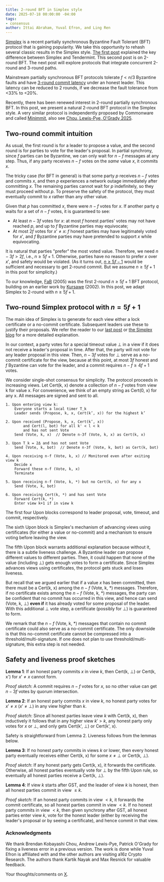```yaml
---
title: 2-round BFT in Simplex style
date: 2025-07-18 00:00:00 -04:00
tags:
- consensus
author: Ittai Abraham, Yuval Efron, and Ling Ren
---
```


[Simplex](https://simplex.blog/) is a recent partially synchronous Byzantine Fault Tolerant (BFT) protocol that is gaining popularity. We take this opportunity to rehash several classic results in the Simplex style. [The first post](https://decentralizedthoughts.github.io/2025-06-18-simplex/) explained the key difference between Simplex and Tendermint. This second post is on 2-round BFT. The next post will explore protocols that integrate concurrent 2-round and 3-round paths. 

Mainstream partially synchronous BFT protocols tolerate $f<n/3$ Byzantine faults and have [3-round commit latency](https://decentralizedthoughts.github.io/2021-02-28-good-case-latency-of-byzantine-broadcast-a-complete-categorization/) under an honest leader. This latency can be reduced to 2 rounds, if we decrease the fault tolerance from <33% to <20%. 

Recently, there has been renewed interest in 2-round partially synchronous BFT. In this post, we present a natural 2-round BFT protocol in the Simplex style. A very similar protocol is independently proposed by Commonware and called [Minimmit](https://commonware.xyz/blogs/minimmit.html), also see [Chou, Lewis-Pye, O'Grady 2025](https://arxiv.org/pdf/2508.10862).

## Two-round commit intuition

As usual, the first round is for a leader to propose a value, and the second round is for parties to vote for the leader's proposal. In partial synchrony, since $f$ parties can be Byzantine, we can only wait for $n-f$ messages at any step. Thus, if any party receives $n-f$ votes on the *same* value $x$, it commits $x$. 

The tricky case (for BFT in general) is that some party $p$ receives $n-f$ votes and commits $x$, and then $p$ experiences a network outage immediately after committing $x$. The remaining parties cannot wait for $p$ indefinitely, so they must proceed without $p$. To preserve the safety of the protocol, they must eventually commit to $x$ rather than any other value. 

Given that $p$ has committed $x$, there were $n-f$ votes for $x$. If another party $q$ waits for a set of $n-f$ votes, it is guaranteed to see: 

* At least $n-3f$ votes for $x$: at most $f$ honest parties’ votes may not have reached $p$, and up to $f$ Byzantine parties may equivocate; 
* At most $2f$ votes for $x'\neq x$: $f$ honest parties may have legitimately voted for $x'$, and $f$ Byzantine parties may have pretended to support $x$ while equivocating. 

It is natural that parties "prefer" the most voted value. Therefore, we need $n-3f>2f$, i.e., $n \geq 5f+1$. Otherwise, parties have no reason to prefer $x$ over $x'$, and safety would be violated. (As it turns out, [$n \geq 5f-1$](https://decentralizedthoughts.github.io/2021-03-03-2-round-bft-smr-with-n-equals-4-f-equals-1/) would be sufficient and necessary to get 2-round commit. But we assume $n \geq 5f+1$ in this post for simplicity.) 

To our knowledge, [FaB](https://ieeexplore.ieee.org/document/1467815) (2005) was the first 2-round $n\ge 5f+1$ BFT protocol, building on an earlier work by [Kursawe](https://ieeexplore.ieee.org/abstract/document/1180196) (2002). In this post, we adapt Simplex to 2-round with $n\ge 5f+1$. 


## Two-round Simplex protocol with $n=5f+1$

The main idea of Simplex is to generate for each view either a lock certificate or a no-commit certificate. Subsequent leaders use these to justify their proposals. We refer the reader to our [last post](https://decentralizedthoughts.github.io/2025-06-18-simplex/) or [the Simplex blog](https://simplex.blog/) for a more detailed explanation. 

In our context, a party votes for a special timeout value $\bot$ in a view if it does not receive a leader's proposal in time. After that, the party will not vote for any leader proposal in this view. Then, $n-3f$ votes for $\bot$ serve as a no-commit certificate for the view, because at this point, at most $3f$ honest and $f$ Byzantine can vote for the leader, and a commit requires $n-f \geq 4f+1$ votes. 

We consider single-shot consensus for simplicity. The protocol proceeds in increasing views. Let Cert(k, x) denote a collection of $n-f$ votes from view k for value x. For convenience, we think of an empty string as Cert(0, x) for any x. All messages are signed and sent to all. 


```
1. Upon entering view k: 
    Everyone starts a local timer T_k 
    Leader sends (Propose, k, x, Cert(k’, x)) for the highest k’ 
    
2. Upon received (Propose, k, x, Cert(k’, x)) 
        and Cert(l, bot) for all k' < l < k 
        and has not sent Vote 
    Send (Vote, k, x)  // Denote n-3f (Vote, k, x) as Cert(k, x)  

3. Upon T_k = 2Δ and has not sent Vote
    Send (Vote, k, bot)  // Denote n-3f (Vote, k, bot) as Cert(k, bot) 

4. Upon receiving n-f (Vote, k, x) // Monitored even after exiting view k
    Decide x 
    Forward these n-f (Vote, k, x)
    Terminate 

5. Upon receiving n-f (Vote, k, *) but no Cert(k, x) for any x 
    Send (Vote, k, bot) 

6. Upon receiving Cert(k, *) and has sent Vote
    Forward Cert(k, *)  
    Enter view k+1 if in view k  
```


The first four Upon blocks correspond to leader proposal, vote, timeout, and commit, respectively. 

The sixth Upon block is Simplex's mechanism of advancing views using certificates (for either a value or no-commit) and a mechanism to ensure voting before leaving the view.

The fifth Upon block warrants additional explanation because without it, there is a subtle liveness challenge. A Byzantine leader can propose different values to different parties. Then, it could happen that none of the value (including $\bot$) gets enough votes to form a certificate. Since Simplex advances views using certificates, the protocol gets stuck and loses liveness. 

But recall that we argued earlier that if a value $x$ has been committed, then there must be a Cert(k, x) among the $n-f$ (Vote, k, \*) messages. Therefore, if no certificate exists among the $n-f$ (Vote, k, \*) messages, the party can be confident that no commit has occurred in this view, and hence can send (Vote, k, $\bot$) **even if** it has already voted for some proposal of the leader. With this additional $\bot$ vote step, a certificate (possibly for $\bot$) is guaranteed to form. 

We remark that the $n-f$ (Vote, k, \*) messages that contain no commit certificate could also serve as a no-commit certificate. The only downside is that this no-commit certificate cannot be compressed into a threshold/multi-signature. If one does not plan to use threshold/multi-signature, this extra step is not needed.

## Safety and liveness proof sketches

**Lemma 1**: If an honest party commits $x$ in view $k$, then Cert(k, $\bot$) or Cert(k, x') for $x' \neq  x$ cannot form. 

*Proof sketch*: A commit requires $n-f$ votes for $x$, so no other value can get $n-3f$ votes by quorum intersection. 

**Lemma 2**: If an honest party commits $x$ in view $k$, no honest party votes for $x' \neq x$ ($x' \neq \bot$) in any view higher than $k$.

*Proof sketch*: Since all honest parties leave view $k$ with Cert(k, x), then inductively it follows that in any higher view $k'>k$, any honest party only votes for $x$ or $\bot$, and only gets Cert(k', $\bot$) or Cert(k', x). 

Safety is straightforward from Lemma 2. Liveness follows from the lemmas below. 

**Lemma 3**: If no honest party commits in views $k$ or lower, then every honest party eventually receives either Cert(k, x) for some $x \neq \bot$ or Cert(k, $\bot$). 

*Proof sketch*: If any honest party gets Cert(k, x), it forwards the certificate. Otherwise, all honest parties eventually vote for $\bot$ by the fifth Upon rule, so eventually all honest parties receive a Cert(k, $\bot$). 

**Lemma 4**: If view $k$ starts after GST, and the leader of view $k$ is honest, then all honest parties commit in view $\leq k$.

*Proof sketch*: If an honest party commits in view $<k$, it forwards the commit certificate, so all honest parties commit in view $<k$. If no honest party commits in view $<k$, then given synchrony after GST, all honest parties enter view $k$, vote for the honest leader (either by receiving the leader's proposal or by seeing a certificate), and hence commit in that view.

### Acknowledgments

We thank Brendan Kobayashi Chou, Andrew Lewis-Pye, Patrick O'Grady for fixing a liveness error in a previous version. 
The work is done while Yuval Efron is affiliated with and the other authors are visiting a16z Crypto Research. The authors thank Kartik Nayak and Max Resnick for valuable feedback.



Your thoughts/comments on [X](https://x.com/ittaia/status/1946296784587776058).
